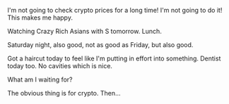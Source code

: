 I'm not going to check crypto prices for a long time! I'm not going to do it! This makes me happy.

Watching Crazy Rich Asians with S tomorrow. Lunch.

Saturday night, also good, not as good as Friday, but also good.

Got a haircut today to feel like I'm putting in effort into something. Dentist today too. No cavities which is nice.

What am I waiting for?

The obvious thing is for crypto. Then...
